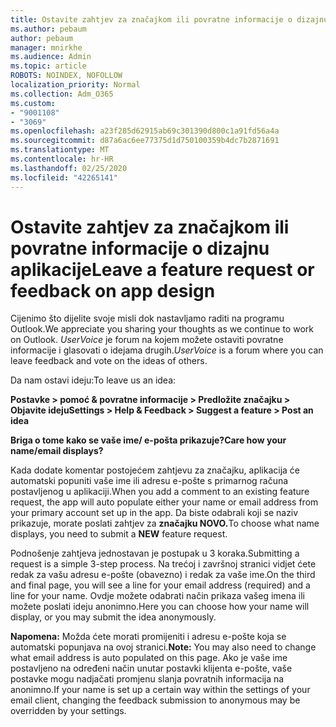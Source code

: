 ```yaml
---
title: Ostavite zahtjev za značajkom ili povratne informacije o dizajnu aplikacije
ms.author: pebaum
author: pebaum
manager: mnirkhe
ms.audience: Admin
ms.topic: article
ROBOTS: NOINDEX, NOFOLLOW
localization_priority: Normal
ms.collection: Adm_O365
ms.custom:
- "9001108"
- "3069"
ms.openlocfilehash: a23f285d62915ab69c301390d800c1a91fd56a4a
ms.sourcegitcommit: d87a6ac6ee77375d1d750100359b4dc7b2871691
ms.translationtype: MT
ms.contentlocale: hr-HR
ms.lasthandoff: 02/25/2020
ms.locfileid: "42265141"
---
```

# <a name="leave-a-feature-request-or-feedback-on-app-design"></a><span data-ttu-id="e709b-102">Ostavite zahtjev za značajkom ili povratne informacije o dizajnu aplikacije</span><span class="sxs-lookup"><span data-stu-id="e709b-102">Leave a feature request or feedback on app design</span></span>

<span data-ttu-id="e709b-103">Cijenimo što dijelite svoje misli dok nastavljamo raditi na programu Outlook.</span><span class="sxs-lookup"><span data-stu-id="e709b-103">We appreciate you sharing your thoughts as we continue to work on Outlook.</span></span> <span data-ttu-id="e709b-104">*UserVoice* je forum na kojem možete ostaviti povratne informacije i glasovati o idejama drugih.</span><span class="sxs-lookup"><span data-stu-id="e709b-104">*UserVoice* is a forum where you can leave feedback and vote on the ideas of others.</span></span>  

<span data-ttu-id="e709b-105">Da nam ostavi ideju:</span><span class="sxs-lookup"><span data-stu-id="e709b-105">To leave us an idea:</span></span> 

<span data-ttu-id="e709b-106">**Postavke > pomoć & povratne informacije > Predložite značajku > Objavite ideju**</span><span class="sxs-lookup"><span data-stu-id="e709b-106">**Settings > Help & Feedback > Suggest a feature > Post an idea**</span></span> 

<span data-ttu-id="e709b-107">**Briga o tome kako se vaše ime/ e-pošta prikazuje?**</span><span class="sxs-lookup"><span data-stu-id="e709b-107">**Care how your name/email displays?**</span></span>

<span data-ttu-id="e709b-108">Kada dodate komentar postojećem zahtjevu za značajku, aplikacija će automatski popuniti vaše ime ili adresu e-pošte s primarnog računa postavljenog u aplikaciji.</span><span class="sxs-lookup"><span data-stu-id="e709b-108">When you add a comment to an existing feature request, the app will auto populate either your name or email address from your primary account set up in the app.</span></span> <span data-ttu-id="e709b-109">Da biste odabrali koji se naziv prikazuje, morate poslati zahtjev za **značajku NOVO.**</span><span class="sxs-lookup"><span data-stu-id="e709b-109">To choose what name displays, you need to submit a **NEW** feature request.</span></span> 

<span data-ttu-id="e709b-110">Podnošenje zahtjeva jednostavan je postupak u 3 koraka.</span><span class="sxs-lookup"><span data-stu-id="e709b-110">Submitting a request is a simple 3-step process.</span></span> <span data-ttu-id="e709b-111">Na trećoj i završnoj stranici vidjet ćete redak za vašu adresu e-pošte (obavezno) i redak za vaše ime.</span><span class="sxs-lookup"><span data-stu-id="e709b-111">On the third and final page, you will see a line for your email address (required) and a line for your name.</span></span> <span data-ttu-id="e709b-112">Ovdje možete odabrati način prikaza vašeg imena ili možete poslati ideju anonimno.</span><span class="sxs-lookup"><span data-stu-id="e709b-112">Here you can choose how your name will display, or you may submit the idea anonymously.</span></span> 

<span data-ttu-id="e709b-113">**Napomena:** Možda ćete morati promijeniti i adresu e-pošte koja se automatski popunjava na ovoj stranici.</span><span class="sxs-lookup"><span data-stu-id="e709b-113">**Note:** You may also need to change what email address is auto populated on this page.</span></span> <span data-ttu-id="e709b-114">Ako je vaše ime postavljeno na određeni način unutar postavki klijenta e-pošte, vaše postavke mogu nadjačati promjenu slanja povratnih informacija na anonimno.</span><span class="sxs-lookup"><span data-stu-id="e709b-114">If your name is set up a certain way within the settings of your email client, changing the feedback submission to anonymous may be overridden by your settings.</span></span> 
